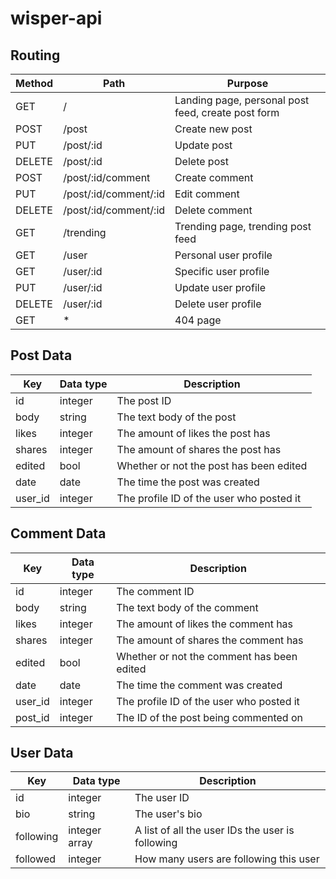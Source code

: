 # wisper-api

## Routing
Method	| Path					| Purpose
---		| --- 					| ---
GET 	| /						| Landing page, personal post feed, create post form
POST	| /post					| Create new post
PUT		| /post/:id				| Update post
DELETE	| /post/:id				| Delete post
POST	| /post/:id/comment 	| Create comment
PUT		| /post/:id/comment/:id	| Edit comment
DELETE	| /post/:id/comment/:id	| Delete comment
GET		| /trending				| Trending page, trending post feed
GET		| /user					| Personal user profile
GET		| /user/:id				| Specific user profile
PUT		| /user/:id				| Update user profile
DELETE	| /user/:id				| Delete user profile
GET		| *						| 404 page

## Post Data
Key		| Data type	| Description
---		| ---		| ---
id		| integer	| The post ID
body	| string	| The text body of the post
likes	| integer	| The amount of likes the post has
shares	| integer	| The amount of shares the post has
edited	| bool		| Whether or not the post has been edited
date	| date		| The time the post was created
user_id	| integer	| The profile ID of the user who posted it

## Comment Data
Key		| Data type	| Description
---		| ---		| ---
id		| integer	| The comment ID
body	| string	| The text body of the comment
likes	| integer	| The amount of likes the comment has
shares	| integer	| The amount of shares the comment has
edited	| bool		| Whether or not the comment has been edited
date	| date		| The time the comment was created
user_id	| integer	| The profile ID of the user who posted it
post_id	| integer	| The ID of the post being commented on

## User Data
Key			| Data type		| Description
---			| ---			| ---
id			| integer		| The user ID
bio			| string		| The user's bio
following	| integer array	| A list of all the user IDs the user is following
followed	| integer		| How many users are following this user
